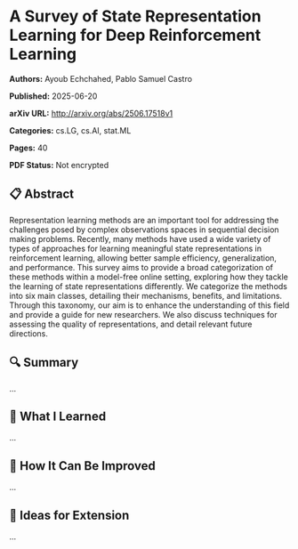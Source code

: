 # A Survey of State Representation Learning for Deep Reinforcement Learning

**Authors:** Ayoub Echchahed, Pablo Samuel Castro

**Published:** 2025-06-20

**arXiv URL:** http://arxiv.org/abs/2506.17518v1

**Categories:** cs.LG, cs.AI, stat.ML

**Pages:** 40

**PDF Status:** Not encrypted

## 📋 Abstract

Representation learning methods are an important tool for addressing the
challenges posed by complex observations spaces in sequential decision making
problems. Recently, many methods have used a wide variety of types of
approaches for learning meaningful state representations in reinforcement
learning, allowing better sample efficiency, generalization, and performance.
This survey aims to provide a broad categorization of these methods within a
model-free online setting, exploring how they tackle the learning of state
representations differently. We categorize the methods into six main classes,
detailing their mechanisms, benefits, and limitations. Through this taxonomy,
our aim is to enhance the understanding of this field and provide a guide for
new researchers. We also discuss techniques for assessing the quality of
representations, and detail relevant future directions.

## 🔍 Summary

...

## 🧠 What I Learned

...

## 🔬 How It Can Be Improved

...

## 🧪 Ideas for Extension

...
